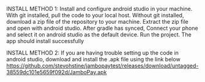 INSTALL METHOD 1: 
Install and configure android studio in your machine.
With git installed, pull the code to your local host.
Without git installed, download a zip file of the repository to your machine.
Extract the zip file and open with android studio.
After gradle has synced, Connect your phone and select it on android studio as the default device.
Run the project.
The app should install successfully


INSTALL METHOD 2:
If you are having trouble setting up the code in android studio, download and install the .apk file using the link below
https://github.com/stevohstine/jambopaytest/releases/download/untagged-38559dc101e5659f092d/JamboPay.apk
